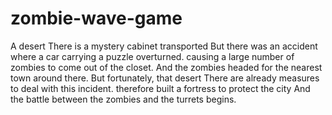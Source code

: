 # zombie-wave-game

A desert There is a mystery cabinet transported But there was an accident where a car carrying a puzzle overturned. causing a large number of zombies to come out of the closet. And the zombies headed for the nearest town around there. But fortunately, that desert There are already measures to deal with this incident. therefore built a fortress to protect the city And the battle between the zombies and the turrets begins.
